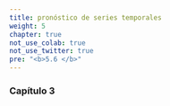 ```yaml
---
title: pronóstico de series temporales
weight: 5
chapter: true
not_use_colab: true
not_use_twitter: true
pre: "<b>5.6 </b>"
---
```


### Capítulo 3

